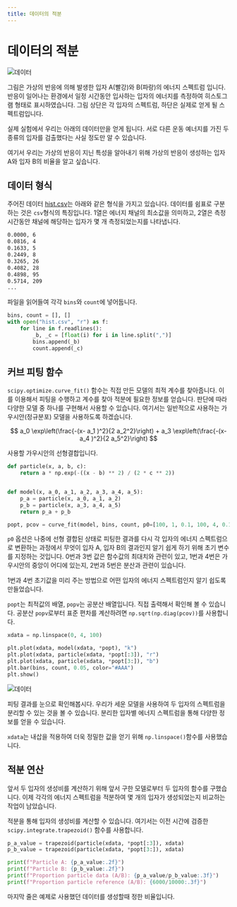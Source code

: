 ```yaml
---
title: 데이터의 적분
---
```


# 데이터의 적분

<!-- 데이터 생성 프로그램
```python
import matplotlib.pyplot as plt
import numpy as np


a = np.random.normal(1, 0.2, 6000)
b = np.random.normal(2, 0.6, 10000)
bins_a = np.linspace(0, 4, 50)
fig, (ax1, ax2) = plt.subplots(2, 1, sharex=True)
ax1.hist(a, bins_a, color="r", alpha=0.5)
ax1.hist(b, bins_a, color="b", alpha=0.5)
ax1.grid(True)
count, bins, ignored = ax2.hist(np.concatenate((a, b)), bins_a, color="#AAA")
ax2.grid(True)
ax2.set_xlim(0, 4)
with open("hist.txt", "w") as f:
    output = ""
    for b, c in zip(bins, count):
        output += f"{b:.4f}, {int(c):d}\n"
    f.write(output)
plt.show()
```
-->

![데이터](../assets/data_integration_1.png)

그림은 가상의 반응에 의해 발생한 입자 A(빨강)와 B(파랑)의 에너지 스펙트럼 입니다. 반응이 일어나는 환경에서 일정 시간동안 입사하는 입자의 에너지를 측정하여 히스토그램 형태로 표시하였습니다. 그림 상단은 각 입자의 스펙트럼, 하단은 실제로 얻게 될 스펙트럼입니다.

실제 실험에서 우리는 아래의 데이터만을 얻게 됩니다. 서로 다른 운동 예너지를 가진 두 종류의 입자를 검출했다는 사실 정도만 알 수 있습니다.

여기서 우리는 가상의 반응이 지닌 특성을 알아내기 위해 가상의 반응이 생성하는 입자 A와 입자 B의 비율을 알고 싶습니다.

## 데이터 형식

주어진 데이터 [hist.csv](https://github.com/CNU-Computer-Physics/Example-and-Practice/blob/main/%EB%8D%B0%EC%9D%B4%ED%84%B0%20%EB%B6%84%EC%84%9D/hist.csv)는 아래와 같은 형식을 가지고 있습니다. 데이터를 쉼표로 구분하는 것은 `csv`형식의 특징입니다. 1열은 에너지 채널의 최소값을 의미하고, 2열은 측정시간동안 채널에 해당하는 입자가 몇 개 측정되었는지를 나타냅니다.

```txt
0.0000, 6
0.0816, 4
0.1633, 5
0.2449, 8
0.3265, 26
0.4082, 28
0.4898, 95
0.5714, 209
...
```

파일을 읽어들여 각각 `bins`와 `count`에 넣어둡니다.

```python
bins, count = [], []
with open("hist.csv", "r") as f:
    for line in f.readlines():
        _b, _c = [float(i) for i in line.split(",")]
        bins.append(_b)
        count.append(_c)
```

## 커브 피팅 함수

`scipy.optimize.curve_fit()` 함수는 직접 만든 모델의 최적 계수를 찾아줍니다. 이를 이용해서 피팅을 수행하고 계수를 찾아 적분에 필요한 정보를 얻습니다. 판단에 따라 다양한 모델 중 하나를 구현해서 사용할 수 있습니다. 여기서는 일반적으로 사용하는 가우시안(정규분포) 모델을 사용하도록 하겠습니다.

$$ a_0 \exp\left(\frac{-(x- a_1 )^2}{2 a_2^2}\right) + a_3 \exp\left(\frac{-(x- a_4 )^2}{2 a_5^2}\right) $$

사용할 가우시안의 선형결합입니다.

```python
def particle(x, a, b, c):
    return a * np.exp(-((x - b) ** 2) / (2 * c ** 2))


def model(x, a_0, a_1, a_2, a_3, a_4, a_5):
    p_a = particle(x, a_0, a_1, a_2)
    p_b = particle(x, a_3, a_4, a_5)
    return p_a + p_b

popt, pcov = curve_fit(model, bins, count, p0=[100, 1, 0.1, 100, 4, 0.1])
```

`p0` 옵션은 나중에 선형 결합된 상태로 피팅한 결과를 다시 각 입자의 에너지 스펙트럼으로 변환하는 과정에서 무엇이 입자 A, 입자 B의 결과인지 알기 쉽게 하기 위해 초기 변수를 지정하는 것입니다. 0번과 3번 값은 함수값의 최대치와 관련이 있고, 1번과 4번은 가우시안의 중앙이 어디에 있는지, 2번과 5번은 분산과 관련이 있습니다.

1번과 4번 초기값을 미리 주는 방법으로 어떤 입자의 에너지 스펙트럼인지 알기 쉽도록 만들었습니다.

`popt`는 최적값의 배열, `popv`는 공분산 배열입니다. 직접 출력해서 확인해 볼 수 있습니다. 공분산 `popv`로부터 표준 편차를 계산하려면 `np.sqrt(np.diag(pcov))`를 사용합니다.


```python
xdata = np.linspace(0, 4, 100)

plt.plot(xdata, model(xdata, *popt), "k")
plt.plot(xdata, particle(xdata, *popt[:3]), "r")
plt.plot(xdata, particle(xdata, *popt[3:]), "b")
plt.bar(bins, count, 0.05, color="#AAA")
plt.show()
```

![데이터](../assets/data_integration_2.png)

피팅 결과를 눈으로 확인해봅시다. 우리가 세운 모델을 사용하여 두 입자의 스펙트럼을 분리할 수 있는 것을 볼 수 있습니다. 분리한 입자별 에너지 스펙트럼을 통해 다양한 정보를 얻을 수 있습니다.

`xdata`는 내삽을 적용하여 더욱 정밀한 값을 얻기 위해 `np.linspace()`함수를 사용했습니다.

## 적분 연산

앞서 두 입자의 생성비를 계산하기 위해 앞서 구한 모델로부터 두 입자의 함수를 구했습니다. 이제 각각의 에너지 스펙트럼을 적분하여 몇 개의 입자가 생성되었는지 비교하는 작업이 남았습니다.

적분을 통해 입자의 생성비를 계산할 수 있습니다. 여기서는 이전 시간에 검증한 `scipy.integrate.trapezoid()` 함수를 사용합니다.

```python
p_a_value = trapezoid(particle(xdata, *popt[:3]), xdata)
p_b_value = trapezoid(particle(xdata, *popt[3:]), xdata)

print(f"Particle A: {p_a_value:.2f}")
print(f"Particle B: {p_b_value:.2f}")
print(f"Proportion particle data (A/B): {p_a_value/p_b_value:.3f}")
print(f"Proportion particle reference (A/B): {6000/10000:.3f}")
```

마지막 줄은 예제로 사용했던 데이터를 생성할때 정한 비율입니다.
